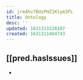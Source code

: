 ```yaml
---
id: jrm4hv7BUzPHZ1Ktym3FL
title: Ontology
desc: ''
updated: 1631311528107
created: 1631311484743
---
```


## [[pred.hasIssues]]

- 
